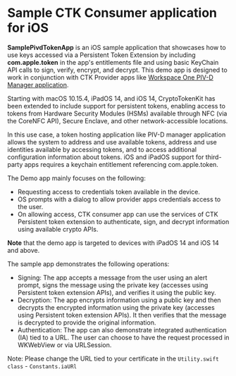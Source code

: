 
# Sample CTK Consumer application for iOS

**SamplePivdTokenApp** is an iOS sample application that showcases how to use keys accessed via a Persistent Token Extension by including **com.apple.token** in the app's entitlements file and using basic KeyChain API calls to sign, verify, encrypt, and decrypt. This demo app is designed to work in conjunction with CTK Provider apps like [Workspace One PIV-D Manager application](https://apps.apple.com/us/app/piv-d-manager-workspace-one/id1225667504).

Starting with macOS 10.15.4, iPadOS 14, and iOS 14, CryptoTokenKit has been extended to include support for persistent tokens, enabling access to tokens from Hardware Security Modules (HSMs) available through NFC (via the CoreNFC API), Secure Enclave, and other network-accessible locations. 

In this use case, a token hosting application like PIV-D manager application allows the system to address and use available tokens, address and use identities available by accessing tokens, and to access additional configuration information about tokens. iOS and iPadOS support for third-party apps requires a keychain entitlement referencing com.apple.token.

The Demo app mainly focuses on the following:

- Requesting access to credentials token available in the device.
- OS prompts with a dialog to allow provider apps credentials access to the user.
- On allowing access, CTK consumer app can use the services of CTK Persistent token extension to authenticate, sign, and decrypt information using available crypto APIs.

**Note** that the demo app is targeted to devices with iPadOS 14 and iOS 14 and above.

The sample app demonstrates the following operations:

- Signing: The app accepts a message from the user using an alert prompt, signs the message using the private key (accesses using Persistent token extension APIs), and verifies it using the public key.
- Decryption: The app encrypts information using a public key and then decrypts the encrypted information using the private key (accesses using Persistent token extension APIs). It then verifies that the message is decrypted to provide the original information.
- Authentication: The app can also demonstrate integrated authentication (IA) tied to a URL. The user can choose to have the request processed in WKWebView or via URLSession. 

Note: Please change the URL tied to your certificate in the `Utility.swift class` - `Constants.iaURl`

